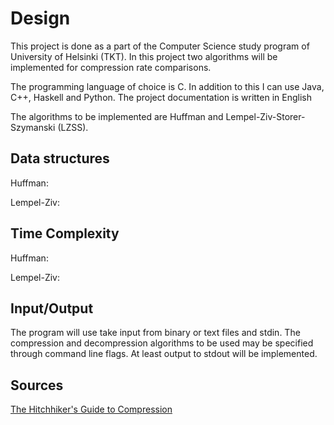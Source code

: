 # Design

This project is done as a part of the Computer Science study program of University of Helsinki (TKT). In this project two algorithms will be implemented for compression rate comparisons.

The programming language of choice is C. In addition to this I can use Java, C++, Haskell and Python. The project documentation is written in English

The algorithms to be implemented are Huffman and Lempel-Ziv-Storer-Szymanski (LZSS).

## Data structures

Huffman:

Lempel-Ziv:

## Time Complexity

Huffman:

Lempel-Ziv:

## Input/Output

The program will use take input from binary or text files and stdin. The compression and decompression algorithms to be used may be specified through command line flags. At least output to stdout will be implemented.

## Sources
[The Hitchhiker's Guide to Compression](https://go-compression.github.io/algorithms/huffman/)
